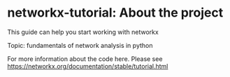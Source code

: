 # networkx-tutorial: About the project
This guide can help you start working with networkx

Topic: fundamentals of network analysis in python

For more information about the code here. Please see https://networkx.org/documentation/stable/tutorial.html


